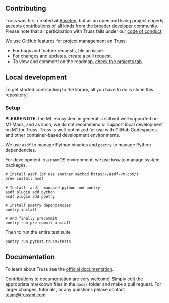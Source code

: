 ## Contributing

Truss was first created at [Baseten](https://baseten.co), but as an open and living project eagerly accepts contributions of all kinds from the broader developer community. Please note that all participation with Truss falls under our [code of conduct](CODE_OF_CONDUCT.md).

We use GitHub features for project management on Truss:

* For bugs and feature requests, file an issue.
* For changes and updates, create a pull request.
* To view and comment on the roadmap, [check the projects tab](https://github.com/orgs/basetenlabs/projects/3).

## Local development

To get started contributing to the library, all you have to do is clone this repository!

### Setup

**PLEASE NOTE:** the ML ecosystem in general is still not well supported on M1 Macs, and as such, we do not recommend or support local development on M1 for Truss. Truss is well-optimized for use with GitHub Codespaces and other container-based development environments.

We use `asdf` to manage Python binaries and `poetry` to manage Python dependencies.

For development in a macOS environment, we use `brew` to manage system packages.

```
# Install asdf (or use another method https://asdf-vm.com/)
brew install asdf

# Install `asdf` managed python and poetry
asdf plugin add python
asdf plugin add poetry

# Install poetry dependencies
poetry install

# And finally precommit
poetry run pre-commit install
```

Then to run the entire test suite

```
poetry run pytest truss/tests
```

## Documentation

To learn about Truss see the [official documentation](https://truss.baseten.co).

Contributions to documentation are very welcome! Simply edit the appropriate markdown files in the `docs/` folder and make a pull request. For larger changes, tutorials, or any questions please contact [team@trussml.com](mailto:team@trussml.com).
